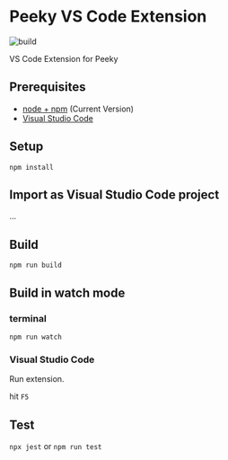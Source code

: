 # Peeky VS Code Extension

![build](https://github.com/ErikDombi/Peeky/workflows/vscode-extension-build/badge.svg)

VS Code Extension for Peeky

## Prerequisites

* [node + npm](https://nodejs.org/) (Current Version)
* [Visual Studio Code](https://code.visualstudio.com/)

## Setup

```
npm install
```

## Import as Visual Studio Code project

...

## Build

```
npm run build
```

## Build in watch mode

### terminal

```
npm run watch
```

### Visual Studio Code

Run extension.

hit `F5`

## Test
`npx jest` or `npm run test`